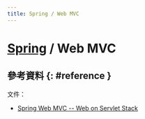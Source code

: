 ```yaml
---
title: Spring / Web MVC
---
```

# [Spring](spring.md) / Web MVC

## 參考資料 {: #reference }

文件：

  - [Spring Web MVC -- Web on Servlet Stack](https://docs.spring.io/spring/docs/current/spring-framework-reference/web.html)
